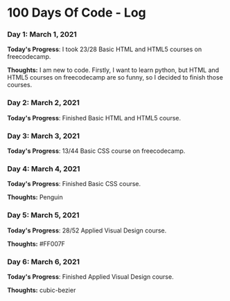 # 100 Days Of Code - Log

### Day 1: March 1, 2021

**Today's Progress**: I took 23/28 Basic HTML and HTML5 courses on freecodecamp.

**Thoughts:** I am new to code. Firstly, I want to learn python, but HTML and HTML5 courses on freecodecamp are so funny, so I decided to finish those courses.


### Day 2: March 2, 2021

**Today's Progress**: Finished Basic HTML and HTML5 course.


### Day 3: March 3, 2021

**Today's Progress**: 13/44 Basic CSS course on freecodecamp.


### Day 4: March 4, 2021

**Today's Progress**: Finished Basic CSS course.

**Thoughts:** Penguin


### Day 5: March 5, 2021

**Today's Progress**: 28/52 Applied Visual Design course.

**Thoughts:** #FF007F


### Day 6: March 6, 2021

**Today's Progress**: Finished Applied Visual Design course.

**Thoughts:** cubic-bezier
